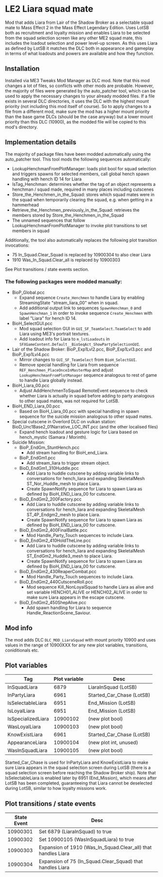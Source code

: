 # LE2 Liara squad mate

Mod that adds Liara from Lair of the Shadow Broker as a selectable squad mate to Mass Effect 2 in the Mass Effect Legendary Edition.
Uses LotSB both as recruitment and loyalty mission and enables Liara to be selected from the squad selection screen
like any other ME2 squad mate, this includes the loadout selection and power level-up screen. As this uses Liara as
defined by LotSB it matches the DLC both in appearance and gameplay in terms of what loadouts and powers are available
and how they function.

## Installation

Installed via ME3 Tweaks Mod Manager as DLC mod. Note that this mod changes a lot of files, so conflicts with other mods
are probable. However, the majority of files were generated by the auto_patcher tool, which can be used to apply the
necessary changes to your already modded files. If a file exists in several DLC directories, it uses the DLC with the
highest mount priority (not including this mod itself of course). So to apply changes to a file from a different mod,
make sure the mod has a higher mount priority than the base game DLCs (should be the case anyway) but a lower mount
priority than this DLC (10900), as the modded file will be copied to this mod's directory.

## Implementation details

The majority of package files have been modded automatically using the auto_patcher tool. This tool mods the following
sequences automatically:

 - LookupHenchmanFromPlotManager: loads plot bool for squad selection and triggers spawns for selected members, call global hench spawn handling with hench ID 14 for Liara
 - IsTag_Henchman: determines whether the tag of an object represents a henchman / squad made, required in many places including cutscenes
 - Store_the_Henchmen_in_the_Squad: stores which squad mates were in the squad when temporarily clearing the squad, e.g. when getting in a hammerhead
 - Retrieve_the_Henchmen_previously_in_the_Squad: retrieves the members stored by Store_the_Henchmen_in_the_Squad
 - The unnamed sequences that follow LookupHenchmanFromPlotManager to invoke plot transitions to set members in squad

Additionally, the tool also automatically replaces the following plot transition invocations:

 - 75 In_Squad.Clear_Squad is replaced by 10900304 to also clear Liara
 - 1910 Was_In_Squad.Clear_all is replaced by 10900303
 
See Plot transitions / state events section.

### The following packages were modded manually:

 - BioP_Global.pcc
   - Expand sequence `Create_Henchmen` to handle Liara by enabling StreamingState "stream_liara_00" when in squad.
   - Add additional output link to sequences `SpawnHenchman_0` and `SpawnHenchman_1` in order to invoke sequence `Create_Henchmen` with label "Liara" for hench ID 14.
 - BioH_SelectGUI.pcc
   - Mod squad selection GUI in `GUI_SF_TeamSelect.TeamSelect` to add Liara using ME3's portrait textures.
   - Add loadout info for Liara to `m_lstLoadouts` in `SFXGameContent.Default__BioSeqAct_ShowPartySelectionGUI`.
 - Lair of the Shadow Broker: BioP_Exp1Lvl2.pcc, BioP_Exp1Lvl3.pcc and BioP_Exp1Lvl4.pcc
   - Mirror changes to `GUI_SF_TeamSelect` from `BioH_SelectGUI`.
   - Remove special handling for Liara from sequence `REF_Henchmen_PlaceOnceInMasterMap` and adjust `LookupHenchmanFromPlotManager` sequence analogous to rest of game to handle Liara globally instead.
 - BioH_Liara_00.pcc
   - Adjust AddHenchmenToSquad RemoteEvent sequence to check whether Liara is actually in squad before adding to party analogous to other squad mates, was not required for LotSB.
 - BioH_END_Liara_00.pcc
   - Based on BioH_Liara_00.pcc with special handling in spawn sequence for the suicide mission analogous to other squad mates.
 - Special cutscene in Overlord DLC on vulkan station: BioD_Unc1Base2_01Narrative_LOC_INT.pcc (and the other localised files)
   - Expand hench loadout and gesture logic for Liara based on hench_mystic (Samara / Morinth).
 - Suicide Mission:
   - BioP_EndGm_StuntHench.pcc
     - Add stream handling for BioH_end_Liara.
   - BioP_EndGm1.pcc
     - Add stream_liara to trigger stream object.
   - BioD_EndGm1_310Huddle.pcc
     - Add Liara to huddle cutscene by adding variable links to conversations for hench_liara and expanding SkeletalMesh ST_Nor_Huddle_mesh to place Liara.
     - Create SpawnNotify sequence for Liara to spawn Liara as defined by BioH_END_Liara_00 for cutscene.
   - BioD_EndGm2_200Factory.pcc
     - Add Liara to huddle cutscene by adding variable links to conversations for hench_liara and expanding SkeletalMesh ST_4P_Endgm2_mesh to place Liara.
     - Create SpawnNotify sequence for Liara to spawn Liara as defined by BioH_END_Liara_00 for cutscene.
   - BioD_EndGm2_400FinalBattle.pcc
     - Mod Handle_Party_Touch sequences to include Liara.
   - BioD_EndGm2_410HoldTheLine.pcc
     - Add Liara to huddle cutscene by adding variable links to conversations for hench_liara and expanding SkeletalMesh ST_EndGm2_Huddle3_mesh to place Liara.
     - Create SpawnNotify sequence for Liara to spawn Liara as defined by BioH_END_Liara_00 for cutscene.
   - BioD_EndGm2_430ReaperCombat.pcc
     - Mod Handle_Party_Touch sequences to include Liara.
   - BioD_EndGm2_440CutsceneRoll.pcc
     - Mod sequence Kill_NonLoyalSquad to handle Liara as alive and set variable HENCH01_ALIVE or HENCH02_ALIVE in order to make sure Liara appears in the escape cutscene.
   - BioD_EndGm2_450ShepAlive.pcc
     - Add spawn handling for Liara to sequence Handle_ReactionScene_Saviour.

## Mod info

The mod adds DLC `DLC_MOD_LiaraSquad` with mount priority 10900 and uses values in the range of 10900XXX for any new
plot variables, transitions, coniditionals etc.

## Plot variables

| Tag                | Plot variable | Desc                      |
| ------------------ | ------------- | ------------------------- |
| InSquadLiara       | 6879          | LiaraInSquad (LotSB)      |
| InPartyLiara       | 6961          | Started_Car_Chase (LotSB) |
| IsSelectableLiara  | 6951          | End_Mission (LotSB)       |
| IsLoyalLiara       | 6951          | End_Mission (LotSB)       |
| IsSpecializedLiara | 10900102      | (new plot bool)           |
| WasLoyalLiara      | 10900103      | (new plot bool)           |
| KnowExistLiara     | 6961          | Started_Car_Chase (LotSB) |
| AppearanceLiara    | 10900104      | (new plot int, unused)    |
| WasInSquadLiara    | 10900105      | (new plot bool)           |

Started_Car_Chase is used for InPartyLiara and KnowExistLiara to make sure Liara appears in the squad selection screen
during LotSB (there is a squad selection screen before reaching the Shadow Broker ship). Note that IsSelectableLiara is
enabled later by 6951 (End_Mission), which means after LotSB has been completed, guaranteeing that Liara cannot be deselected
during LotSB, similar to how loyalty missions work.

## Plot transitions / state events

| State Event | Desc                                                          |
| ----------- | ------------------------------------------------------------- |
| 10900301    | Set 6879 (LiaraInSquad) to true                               |
| 10900302    | Set 10900105 (WasInSquadLiara) to true                        |
| 10900303    | Expansion of 1910 (Was_In_Squad.Clear_all) that handles Liara |
| 10900304    | Expansion of 75 (In_Squad.Clear_Squad) that handles Liara     |
